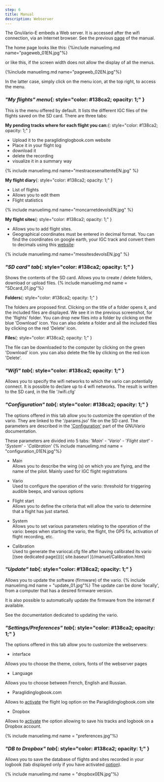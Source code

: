 ```yaml
---
step: 6
title: Manual
description: Webserver
---
```


The GnuVario-E embeds a Web server. It is accessed after the wifi connection, via an Internet browser. See the previous [page]({{site.baseurl}}/manual/wifi.html) of the manual.

The home page looks like this:
{%include manuelimg.md name="pageweb_01EN.jpg"%}

or like this, if the screen width does not allow the display of all the menus.

{%include manuelimg.md name="pageweb_02EN.jpg"%}

In the latter case, simply click on the menu icon, at the top right, to access the menu.


### *"My flights" menu*{: style="color: #138ca2; opacity: 1;" }

This is the menu offered by default. It lists the different IGC files of the flights saved on the SD card.
There are three tabs:

**My pending tracks where for each flight you can:**{: style="color: #138ca2; opacity: 1;" }
- Upload it to the paraglidinglogbook.com website
- Place it in your flight log
- download it
- delete the recording
- visualize it in a summary way

{% include manuelimg.md name="mestracesenattenteEN.jpg" %}

**My flight diary**{: style="color: #138ca2; opacity: 1;" }
- List of flights
- Allows you to edit them
- Flight statistics

{% include manuelimg.md name="moncarnetdevolsEN.jpg" %}

**My flight sites**{: style="color: #138ca2; opacity: 1;" }
- Allows you to add flight sites.
- Geographical coordinates must be entered in decimal format. You can find the coordinates on google earth, your IGC track and convert them to decimals using this [website](https://fr.planetcalc.com/1129/):

{% include manuelimg.md name="messitesdevolsEN.jpg" %}



### *"SD card" tab*{: style="color: #138ca2; opacity: 1;" }

Shows the contents of the SD card. Allows you to create / delete folders, download or upload files.
{% include manuelimg.md name = "SDcard_01.jpg"%}

**Folders**{: style="color: #138ca2; opacity: 1;" }

The folders are proposed first. Clicking on the title of a folder opens it, and the included files are displayed. We see it in the previous screenshot, for the 'flights' folder.
You can drop new files into a folder by clicking on the blue 'Download' icon. You can also delete a folder and all the included files by clicking on the red 'Delete' icon.

**Files**{: style="color: #138ca2; opacity: 1;" }

The file can be downloaded to the computer by clicking on the green 'Download' icon. you can also delete the file by clicking on the red icon 'Delete'.

### *"Wifi" tab*{: style="color: #138ca2; opacity: 1;" }

Allows you to specify the wifi networks to which the vario can potentially connect.
It is possible to declare up to 4 wifi networks.
The result is written to the SD card, in the file '/wifi.cfg'

### *"Configuration" tab*{: style="color: #138ca2; opacity: 1;" }

The options offered in this tab allow you to customize the operation of the vario. They are linked to the '/params.jso' file on the SD card.
The parameters are described in the ['Configuration']({{site.baseurl}}/6-configuration.html) part of the GNUVario documentation.

These parameters are divided into 5 tabs:
'_Main_' - '_Vario_' - '_Flight start_' - '_System_' - '_Calibration_'
{% include manuelimg.md name = "configuration_01EN.jpg"%}
- Main  
Allows you to describe the wing (s) on which you are flying, and the name of the pilot.
Mainly used for IGC flight registrations

 - Vario  
Used to configure the operation of the vario: threshold for triggering audible beeps, and various options

 - Flight start  
Allows you to define the criteria that will allow the vario to determine that a flight has just started.

- System  
Allows you to set various parameters relating to the operation of the vario: beeps when starting the vario, the flight, the GPS fix, activation of flight recording, etc.

- Calibration  
Used to generate the variocal.cfg file after having calibrated its vario [(see dedicated page)]({{ site.baseurl }}/manuel/Calibration.html)

### *"Update" tab*{: style="color: #138ca2; opacity: 1;" }
Allows you to update the software (firmware) of the vario.
{% include manuelimg.md name = "update_01.jpg"%}
The update can be done 'locally', from a computer that has a desired firmware version.

It is also possible to automatically update the firmware from the internet if available.

See the documentation dedicated to updating the vario.

### *"Settings/Preferences" tab*{: style="color: #138ca2; opacity: 1;" }


The options offered in this tab allow you to customize the webservers:

- interface

Allows you to choose the theme, colors, fonts of the webserver pages

- Language

Allows you to choose between French, English and Russian.

- Paraglidinglogbook.com

Allows to [activate]({{site.baseurl}}/manuel/paralogbook.html) the flight log option on the Paraglidinglogbook.com site

- Dropbox

Allows to [activate]({{site.baseurl}}/manuel/Dropbox.html) the option allowing to save his tracks and logbook on a Dropbox account.


{% include manuelimg.md name = "preferences.jpg"%}

### *"DB to Dropbox" tab*{: style="color: #138ca2; opacity: 1;" }

Allows you to save the database of flights and sites recorded in your logbook (tab displayed only if you have activated [option]({{site.baseurl}}/manuel/Dropbox.html)).

{% include manuelimg.md name = "dropbox0EN.jpg"%}